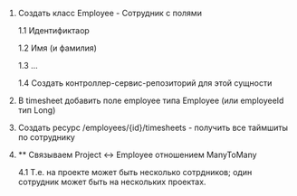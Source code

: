 1. Создать класс Employee - Сотрудник с полями

   1.1 Идентификтаор

   1.2 Имя (и фамилия)

   1.3 ...

   1.4 Создать контроллер-сервис-репозиторий для этой сущности


2. В timesheet добавить поле employee типа Employee (или employeeId тип Long)


3. Создать ресурс /employees/{id}/timesheets - получить все таймшиты по сотруднику


4. ** Связываем Project <-> Employee отношением ManyToMany

   4.1 Т.е. на проекте может быть несколько сотрдников; один сотрудник может быть на нескольких проектах.